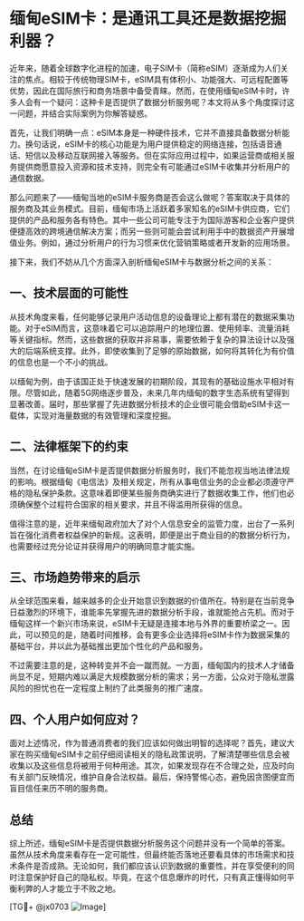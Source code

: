 # 缅甸eSIM卡：是通讯工具还是数据挖掘利器？

近年来，随着全球数字化进程的加速，电子SIM卡（简称eSIM）逐渐成为人们关注的焦点。相较于传统物理SIM卡，eSIM具有体积小、功能强大、可远程配置等优势，因此在国际旅行和商务场景中备受青睐。然而，在使用缅甸eSIM卡时，许多人会有一个疑问：这种卡是否提供了数据分析服务呢？本文将从多个角度探讨这一问题，并结合实际案例为你解答疑惑。

首先，让我们明确一点：eSIM本身是一种硬件技术，它并不直接具备数据分析能力。换句话说，eSIM卡的核心功能是为用户提供稳定的网络连接，包括语音通话、短信以及移动互联网接入等服务。但在实际应用过程中，如果运营商或相关服务提供商愿意投入资源和技术支持，则完全有可能通过eSIM卡收集并分析用户的通信数据。

那么问题来了——缅甸当地的eSIM卡服务商是否会这么做呢？答案取决于具体的服务商及其业务模式。目前，缅甸市场上活跃着多家知名的eSIM卡供应商，它们提供的产品和服务各有特色。其中一些公司可能专注于为国际游客和企业客户提供便捷高效的跨境通信解决方案；而另一些则可能会尝试利用手中的数据资产开展增值业务。例如，通过分析用户的行为习惯来优化营销策略或者开发新的应用场景。

接下来，我们不妨从几个方面深入剖析缅甸eSIM卡与数据分析之间的关系：

## 一、技术层面的可能性

从技术角度来看，任何能够记录用户活动信息的设备理论上都有潜在的数据采集功能。对于eSIM而言，这意味着它可以追踪用户的地理位置、使用频率、流量消耗等关键指标。然而，这些数据的获取并非易事，需要依赖于复杂的算法设计以及强大的后端系统支撑。此外，即使收集到了足够的原始数据，如何将其转化为有价值的信息也是一个不小的挑战。

以缅甸为例，由于该国正处于快速发展的初期阶段，其现有的基础设施水平相对有限。尽管如此，随着5G网络逐步普及，未来几年内缅甸的数字生态系统有望得到显著改善。届时，那些掌握了先进数据分析技术的企业很可能会借助eSIM卡这一载体，实现对海量数据的有效管理和深度挖掘。

## 二、法律框架下的约束

当然，在讨论缅甸eSIM卡是否提供数据分析服务时，我们不能忽视当地法律法规的影响。根据缅甸《电信法》及相关规定，所有从事电信业务的企业都必须遵守严格的隐私保护条款。这意味着即便某些服务商确实进行了数据收集工作，他们也必须确保整个过程符合国家的相关要求，并且不得滥用所获得的信息。

值得注意的是，近年来缅甸政府加大了对个人信息安全的监管力度，出台了一系列旨在强化消费者权益保护的新规。这表明，即便是出于商业目的的数据分析行为，也需要经过充分论证并获得用户的明确同意才能实施。

## 三、市场趋势带来的启示

从全球范围来看，越来越多的企业开始意识到数据的价值所在。特别是在当前竞争日益激烈的环境下，谁能率先掌握先进的数据分析手段，谁就能抢占先机。而对于缅甸这样一个新兴市场来说，eSIM卡无疑是连接本地与外界的重要桥梁之一。因此，可以预见的是，随着时间推移，会有更多企业选择将eSIM卡作为数据采集的基础平台，并以此为基础推出更加个性化的产品和服务。

不过需要注意的是，这种转变并不会一蹴而就。一方面，缅甸国内的技术人才储备尚显不足，短期内难以满足大规模数据分析的需求；另一方面，公众对于隐私泄露风险的担忧也在一定程度上制约了此类服务的推广速度。

## 四、个人用户如何应对？

面对上述情况，作为普通消费者的我们应该如何做出明智的选择呢？首先，建议大家在购买缅甸eSIM卡之前仔细阅读相关的隐私政策说明，了解清楚哪些信息会被收集以及这些信息将被用于何种用途。其次，如果发现存在不合理之处，应及时向有关部门反映情况，维护自身合法权益。最后，保持警惕心态，避免因贪图便宜而盲目信任来历不明的服务商。

## 总结

综上所述，缅甸eSIM卡是否提供数据分析服务这个问题并没有一个简单的答案。虽然从技术角度来看存在一定可能性，但最终能否落地还要看具体的市场需求和技术条件是否成熟。无论如何，我们都应该认识到数据的重要性，并在享受便利的同时注意保护好自己的隐私权。毕竟，在这个信息爆炸的时代，只有真正懂得如何平衡利弊的人才能立于不败之地。

[TG💪+ @jx0703 ![Image](https://github.com/user-attachments/assets/dbca1d08-cadb-493c-b0ec-ad6f7a83f270)]